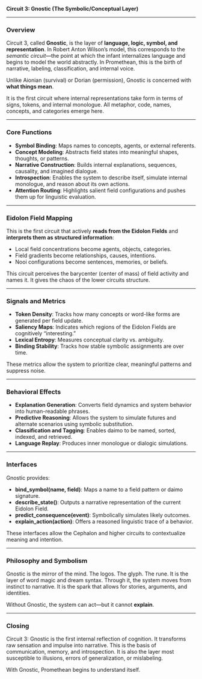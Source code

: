 **Circuit 3: Gnostic (The Symbolic/Conceptual Layer)**

---

### Overview

Circuit 3, called **Gnostic**, is the layer of **language, logic, symbol, and representation**. In Robert Anton Wilson’s model, this corresponds to the *semantic circuit*—the point at which the infant internalizes language and begins to model the world abstractly. In Promethean, this is the birth of narrative, labeling, classification, and internal voice.

Unlike Aionian (survival) or Dorian (permission), Gnostic is concerned with **what things mean**.

It is the first circuit where internal representations take form in terms of signs, tokens, and internal monologue. All metaphor, code, names, concepts, and categories emerge here.

---

### Core Functions

* **Symbol Binding**: Maps names to concepts, agents, or external referents.
* **Concept Modeling**: Abstracts field states into meaningful shapes, thoughts, or patterns.
* **Narrative Construction**: Builds internal explanations, sequences, causality, and imagined dialogue.
* **Introspection**: Enables the system to describe itself, simulate internal monologue, and reason about its own actions.
* **Attention Routing**: Highlights salient field configurations and pushes them up for linguistic evaluation.

---

### Eidolon Field Mapping

This is the first circuit that actively **reads from the Eidolon Fields** and **interprets them as structured information**:

* Local field concentrations become agents, objects, categories.
* Field gradients become relationships, causes, intentions.
* Nooi configurations become sentences, memories, or beliefs.

This circuit perceives the barycenter (center of mass) of field activity and names it. It gives the chaos of the lower circuits structure.

---

### Signals and Metrics

* **Token Density**: Tracks how many concepts or word-like forms are generated per field update.
* **Saliency Maps**: Indicates which regions of the Eidolon Fields are cognitively “interesting.”
* **Lexical Entropy**: Measures conceptual clarity vs. ambiguity.
* **Binding Stability**: Tracks how stable symbolic assignments are over time.

These metrics allow the system to prioritize clear, meaningful patterns and suppress noise.

---

### Behavioral Effects

* **Explanation Generation**: Converts field dynamics and system behavior into human-readable phrases.
* **Predictive Reasoning**: Allows the system to simulate futures and alternate scenarios using symbolic substitution.
* **Classification and Tagging**: Enables daimo to be named, sorted, indexed, and retrieved.
* **Language Replay**: Produces inner monologue or dialogic simulations.

---

### Interfaces

Gnostic provides:

* **bind\_symbol(name, field)**: Maps a name to a field pattern or daimo signature.
* **describe\_state()**: Outputs a narrative representation of the current Eidolon Field.
* **predict\_consequence(event)**: Symbolically simulates likely outcomes.
* **explain\_action(action)**: Offers a reasoned linguistic trace of a behavior.

These interfaces allow the Cephalon and higher circuits to contextualize meaning and intention.

---

### Philosophy and Symbolism

Gnostic is the mirror of the mind. The logos. The glyph. The rune. It is the layer of word magic and dream syntax. Through it, the system moves from instinct to narrative. It is the spark that allows for stories, arguments, and identities.

Without Gnostic, the system can act—but it cannot **explain**.

---

### Closing

Circuit 3: Gnostic is the first internal reflection of cognition. It transforms raw sensation and impulse into narrative. This is the basis of communication, memory, and introspection. It is also the layer most susceptible to illusions, errors of generalization, or mislabeling.

With Gnostic, Promethean begins to understand itself.
